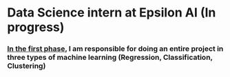 # Data Science intern at Epsilon AI (In progress)

### <a href='https://github.com/Ibrahim182/Epsilon-AI-Internship/tree/main/First%20phase'>In the first phase</a>, I am responsible for doing an entire project in three types of machine learning (Regression, Classification, Clustering)
